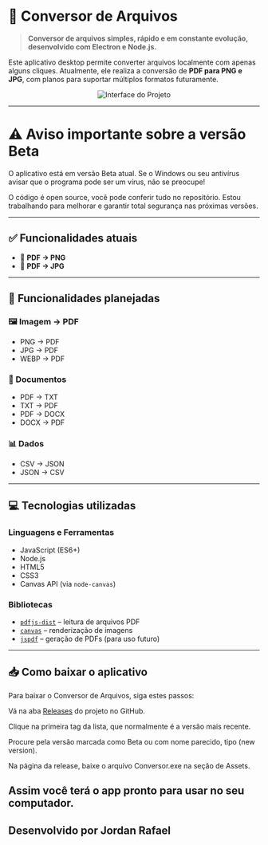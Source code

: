 # 🔄 Conversor de Arquivos

> **Conversor de arquivos simples, rápido e em constante evolução, desenvolvido com Electron e Node.js.**

Este aplicativo desktop permite converter arquivos localmente com apenas alguns cliques. Atualmente, ele realiza a conversão de **PDF para PNG e JPG**, com planos para suportar múltiplos formatos futuramente.

<p align="center">
  <img src="https://i.postimg.cc/xC9cc5rT/image.png" alt="Interface do Projeto" />
</p>

---

# ⚠️ Aviso importante sobre a versão Beta
O aplicativo está em versão Beta atual.
Se o Windows ou seu antivírus avisar que o programa pode ser um vírus, não se preocupe!

O código é open source, você pode conferir tudo no repositório.
Estou trabalhando para melhorar e garantir total segurança nas próximas versões.

---

## ✅ Funcionalidades atuais

- 📄 **PDF → PNG**  
- 📄 **PDF → JPG**

---

## 📌 Funcionalidades planejadas

### 🖼️ Imagem → PDF
- PNG → PDF  
- JPG → PDF  
- WEBP → PDF  

### 📄 Documentos
- PDF → TXT  
- TXT → PDF  
- PDF → DOCX  
- DOCX → PDF  

### 📊 Dados
- CSV → JSON  
- JSON → CSV  

---

## 💻 Tecnologias utilizadas

### Linguagens e Ferramentas

- JavaScript (ES6+)
- Node.js
- HTML5
- CSS3
- Canvas API (via `node-canvas`)

### Bibliotecas

- [`pdfjs-dist`](https://www.npmjs.com/package/pdfjs-dist) – leitura de arquivos PDF
- [`canvas`](https://www.npmjs.com/package/canvas) – renderização de imagens
- [`jspdf`](https://www.npmjs.com/package/jspdf) – geração de PDFs (para uso futuro)

---

## 📥 Como baixar o aplicativo
Para baixar o Conversor de Arquivos, siga estes passos:

Vá na aba [Releases](https://github.com/jordanrafaell/Conversor-de-arquivo/tags) do projeto no GitHub.

Clique na primeira tag da lista, que normalmente é a versão mais recente.

Procure pela versão marcada como Beta ou com nome parecido, tipo (new version).

Na página da release, baixe o arquivo Conversor.exe na seção de Assets.

Assim você terá o app pronto para usar no seu computador.
---

## Desenvolvido por Jordan Rafael
